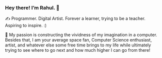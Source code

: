 ### Hey there! I’m Rahul. 👋

✍ Programmer. Digital Artist. Forever a learner, trying to be a teacher. Aspiring to inspire. :)

📄 My passion is constructing the vividness of my imagination in a computer. Besides that, I am your average space fan, Computer Science enthusiast, artist, and whatever else some free time brings to my life while ultimately trying to see where to go next and how much higher I can go from there!

<!--
**RahulHi/RahulHi** is a ✨ _special_ ✨ repository because its `README.md` (this file) appears on your GitHub profile.

Here are some ideas to get you started:

- 🔭 I’m currently working on ...
- 🌱 I’m currently learning ...
- 👯 I’m looking to collaborate on ...
- 🤔 I’m looking for help with ...
- 💬 Ask me about ...
- 📫 How to reach me: ...
- 😄 Pronouns: ...
- ⚡ Fun fact: ...
-->
